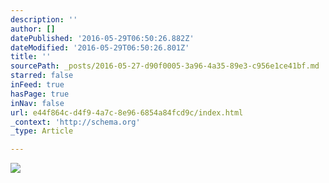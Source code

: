 ```yaml
---
description: ''
author: []
datePublished: '2016-05-29T06:50:26.882Z'
dateModified: '2016-05-29T06:50:26.801Z'
title: ''
sourcePath: _posts/2016-05-27-d90f0005-3a96-4a35-89e3-c956e1ce41bf.md
starred: false
inFeed: true
hasPage: true
inNav: false
url: e44f864c-d4f9-4a7c-8e96-6854a84fcd9c/index.html
_context: 'http://schema.org'
_type: Article

---
```

![](https://the-grid-user-content.s3-us-west-2.amazonaws.com/eb51177d-ba61-4611-b949-9685b5c31d7d.jpg)